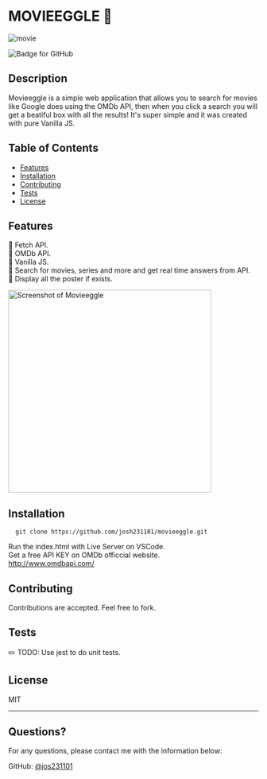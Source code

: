   # MOVIEEGGLE :movie_camera:
 ![movie](https://user-images.githubusercontent.com/47585614/109866578-0dafe000-7c2b-11eb-8fc7-d00b9431d5a9.gif)<br>

![Badge for GitHub](https://img.shields.io/github/languages/top/jordanwhunter/readme-generator?style=flat&logo=appveyor) <br>



## Description 
 
  Movieeggle is a simple web application that allows you to search for movies like Google does using the OMDb API, then when you click a search you will get a beatiful box with all the results! It's super simple and it was created with pure Vanilla JS.


  ## Table of Contents
  * [Features](#features)
  * [Installation](#installation)
  * [Contributing](#contributing)
  * [Tests](#tests)
  * [License](#license)
  

  ## Features
:movie_camera: Fetch API.<br>
:movie_camera: OMDb API.<br>
:movie_camera: Vanilla JS.<br>
:movie_camera: Search for movies, series and more and get real time answers from API.<br>
:movie_camera: Display all the poster if exists.<br>

<img width="408" alt="Screenshot of Movieeggle" src="https://i.ibb.co/zVMXJd1/Screenshot-from-2021-03-03-13-48-45.png">

  ## Installation
  
  
  ```
    git clone https://github.com/josh231101/movieeggle.git
  ```

  Run the index.html with Live Server on VSCode.<br>
  Get a free API KEY on OMDb officcial website.<br>
  http://www.omdbapi.com/ 
  
  ## Contributing
  
  
  Contributions are accepted. Feel free to fork.
  
  ## Tests
  
  
  :pencil2: TODO: Use jest to do unit tests.
  
  ## License
  
  MIT
  
  ---
  
  ## Questions?
  
  For any questions, please contact me with the information below:
 
  GitHub: [@jos231101](https://api.github.com/users/jos231101)
  
